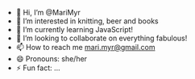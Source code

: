 - 👋 Hi, I’m @MariMyr
- 👀 I’m interested in knitting, beer and books
- 🌱 I’m currently learning JavaScript!
- 💞️ I’m looking to collaborate on everything fabulous!
- 📫 How to reach me mari.myr@gmail.com
- 😄 Pronouns: she/her
- ⚡ Fun fact: ...

<!---
MariMyr/MariMyr is a ✨ special ✨ repository because its `README.md` (this file) appears on your GitHub profile.
You can click the Preview link to take a look at your changes.
--->
